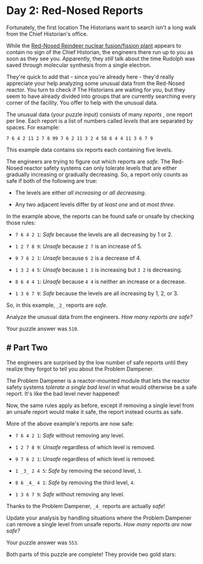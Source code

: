 # Day 2: Red-Nosed Reports #

Fortunately, the first location The Historians want to search isn't a long
walk from the Chief Historian's office.



While the [Red-Nosed Reindeer nuclear fusion/fission plant](/2015/day/19)
appears to contain no sign of the Chief Historian, the engineers there run up
to you as soon as they see you. Apparently, they _still_ talk about the time
Rudolph was saved through molecular synthesis from a single electron.



They're quick to add that - since you're already here - they'd really
appreciate your help analyzing some unusual data from the Red-Nosed reactor.
You turn to check if The Historians are waiting for you, but they seem to have
already divided into groups that are currently searching every corner of the
facility. You offer to help with the unusual data.



The unusual data (your puzzle input) consists of many _reports_ , one report
per line. Each report is a list of numbers called _levels_ that are separated
by spaces. For example:



    
    
    7 6 4 2 11 2 7 8 99 7 6 2 11 3 2 4 58 6 4 4 11 3 6 7 9



This example data contains six reports each containing five levels.



The engineers are trying to figure out which reports are _safe_. The Red-Nosed
reactor safety systems can only tolerate levels that are either gradually
increasing or gradually decreasing. So, a report only counts as safe if both
of the following are true:





  * The levels are either _all increasing_ or _all decreasing_.


  * Any two adjacent levels differ by _at least one_ and _at most three_.




In the example above, the reports can be found safe or unsafe by checking
those rules:





  * `7 6 4 2 1`: _Safe_ because the levels are all decreasing by 1 or 2.


  * `1 2 7 8 9`: _Unsafe_ because `2 7` is an increase of 5.


  * `9 7 6 2 1`: _Unsafe_ because `6 2` is a decrease of 4.


  * `1 3 2 4 5`: _Unsafe_ because `1 3` is increasing but `3 2` is decreasing.


  * `8 6 4 4 1`: _Unsafe_ because `4 4` is neither an increase or a decrease.


  * `1 3 6 7 9`: _Safe_ because the levels are all increasing by 1, 2, or 3.




So, in this example, `_2_` reports are _safe_.



Analyze the unusual data from the engineers. _How many reports are safe?_



Your puzzle answer was `510`.

## # Part Two #

The engineers are surprised by the low number of safe reports until they
realize they forgot to tell you about the Problem Dampener.



The Problem Dampener is a reactor-mounted module that lets the reactor safety
systems _tolerate a single bad level_ in what would otherwise be a safe
report. It's like the bad level never happened!



Now, the same rules apply as before, except if removing a single level from an
unsafe report would make it safe, the report instead counts as safe.



More of the above example's reports are now safe:





  * `7 6 4 2 1`: _Safe_ without removing any level.


  * `1 2 7 8 9`: _Unsafe_ regardless of which level is removed.


  * `9 7 6 2 1`: _Unsafe_ regardless of which level is removed.


  * `1 _3_ 2 4 5`: _Safe_ by removing the second level, `3`.


  * `8 6 _4_ 4 1`: _Safe_ by removing the third level, `4`.


  * `1 3 6 7 9`: _Safe_ without removing any level.




Thanks to the Problem Dampener, `_4_` reports are actually _safe_!



Update your analysis by handling situations where the Problem Dampener can
remove a single level from unsafe reports. _How many reports are now safe?_



Your puzzle answer was `553`.

Both parts of this puzzle are complete! They provide two gold stars:

